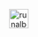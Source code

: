 

<div align="center">
  <a href="https://runalb.com" target="_blank">
    <img src="https://img.shields.io/static/v1?message=runalb.com&label=&color=454647&labelColor=&style=for-the-badge" height="35" alt="runalb.com"  />
  </a>

</div>
